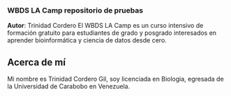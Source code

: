 ### WBDS LA Camp repositorio de pruebas

**Autor**: Trinidad Cordero
El WBDS LA Camp es un curso intensivo de formación gratuito para estudiantes de grado y posgrado interesados en aprender bioinformática y ciencia de datos desde cero.
## Acerca de mí
Mi nombre es Trinidad Cordero Gil, soy licenciada en Biologia, egresada de la Universidad de Carabobo en Venezuela.
